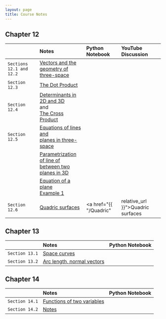 ```yaml
---
layout: page
title: Course Notes
---
```


## Chapter 12

|                | Notes | Python Notebook | YouTube Discussion |
|:---------------|:------|:----------------|:------------------ |
| `Sections 12.1 and 12.2` | <a href = "{{ site.baseurl }}/CourseMaterials/Notes/Section-12-1-2.pdf">Vectors and the <br /> geometry of three-space</a> | | |
| `Section 12.3` | <a href = "{{ site.baseurl }}/CourseMaterials/Notes/DotProduct.pdf">The Dot Product</a> | | |
| `Section 12.4` | <a href = "{{ site.baseurl }}/CourseMaterials/Notes/Determinants.pdf">Determinants in 2D and 3D</a> <br /> and <br /> <a href = "{{ site.baseurl }}/CourseMaterials/Notes/CrossProduct.pdf">The Cross Product</a> | | |
| `Section 12.5` | <a href = "{{ site.baseurl }}/CourseMaterials/Notes/Section-12-5.pdf">Equations of lines and <br /> planes in three-space</a> | | |
|                | <a href = "{{ site.baseurl }}/CourseMaterials/Notes/EquationOfLine-Example1.pdf">Parametrization of line of<br />between two planes in 3D</a> | | |
|                | <a href = "#">Equation of a plane <br /> Example 1</a> | | |
| `Section 12.6` | <a href = "{{ site.baseurl }}/CourseMaterials/Notes/Section-12-6.pdf">Quadric surfaces</a> | <a href="{{ "/Quadric" | relative_url }}">Quadric surfaces</a> | |

## Chapter 13

|                | Notes | Python Notebook |
|:---------------|:------|:----------------|
| `Section 13.1` | <a href = "{{ site.baseurl }}/CourseMaterials/Notes/Section13-1-Notes.pdf">Space curves</a>| |
| `Section 13.2` | <a href = "{{ site.baseurl }}/CourseMaterials/Notes/Section13-2-Notes.pdf">Arc length, normal vectors</a>| |

## Chapter 14

|                | Notes | Python Notebook |
|:---------------|:------|:----------------|
| `Section 14.1` | <a href = "{{ site.baseurl }}/CourseMaterials/Notes/Section14-1-Notes.pdf">Functions of two variables</a> | |
| `Section 14.2` | <a href = "#">Notes</a> | |

